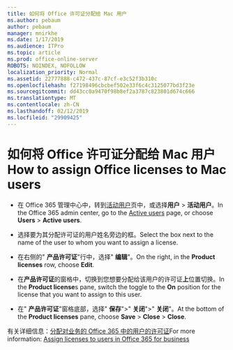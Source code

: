 ```yaml
---
title: 如何将 Office 许可证分配给 Mac 用户
ms.author: pebaum
author: pebaum
manager: mnirkhe
ms.date: 1/17/2019
ms.audience: ITPro
ms.topic: article
ms.prod: office-online-server
ROBOTS: NOINDEX, NOFOLLOW
localization_priority: Normal
ms.assetid: 22777888-c472-437c-87cf-e3c52f3b310c
ms.openlocfilehash: f27198496cbcbef502e33f6c4c3125077bd3f23e
ms.sourcegitcommit: dd43cc0a9470f98b8ef2a3787c823801d674c666
ms.translationtype: MT
ms.contentlocale: zh-CN
ms.lasthandoff: 02/12/2019
ms.locfileid: "29909425"
---
```

# <a name="how-to-assign-office-licenses-to-mac-users"></a><span data-ttu-id="6d3aa-102">如何将 Office 许可证分配给 Mac 用户</span><span class="sxs-lookup"><span data-stu-id="6d3aa-102">How to assign Office licenses to Mac users</span></span>

- <span data-ttu-id="6d3aa-103">在 Office 365 管理中心中，转到[活动用户](https://go.microsoft.com/fwlink/p/?linkid=834822)页中，或选择**用户** \> **活动用户**。</span><span class="sxs-lookup"><span data-stu-id="6d3aa-103">In the Office 365 admin center, go to the [Active users](https://go.microsoft.com/fwlink/p/?linkid=834822) page, or choose **Users** \> **Active users**.</span></span>
    
- <span data-ttu-id="6d3aa-104">选择要为其分配许可证的用户姓名旁边的框。</span><span class="sxs-lookup"><span data-stu-id="6d3aa-104">Select the box next to the name of the user to whom you want to assign a license.</span></span>
    
- <span data-ttu-id="6d3aa-105">在右侧的" **产品许可证**"行中，选择" **编辑**"。</span><span class="sxs-lookup"><span data-stu-id="6d3aa-105">On the right, in the **Product licenses** row, choose **Edit**.</span></span>
    
- <span data-ttu-id="6d3aa-106">在**产品许可证**的窗格中，切换到您想要分配给该用户的许可证**上**位置切换。</span><span class="sxs-lookup"><span data-stu-id="6d3aa-106">In the **Product license**s pane, switch the toggle to the **On** position for the license that you want to assign to this user.</span></span> 
    
- <span data-ttu-id="6d3aa-107">在" **产品许可证**"窗格底部，选择" **保存**"\>" **关闭**"\>" **关闭**"。</span><span class="sxs-lookup"><span data-stu-id="6d3aa-107">At the bottom of the **Product licenses** pane, choose **Save** \> **Close** \> **Close**.</span></span>
    
<span data-ttu-id="6d3aa-108">有关详细信息：[分配对业务的 Office 365 中的用户的许可证](https://docs.microsoft.com/office365/admin/subscriptions-and-billing/assign-licenses-to-users)</span><span class="sxs-lookup"><span data-stu-id="6d3aa-108">For more information: [Assign licenses to users in Office 365 for business](https://docs.microsoft.com/office365/admin/subscriptions-and-billing/assign-licenses-to-users)</span></span>
  

